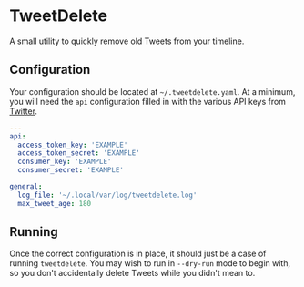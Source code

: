 # TweetDelete

A small utility to quickly remove old Tweets from your timeline.

## Configuration

Your configuration should be located at `~/.tweetdelete.yaml`. At a minimum,
you will need the `api` configuration filled in with the various API keys from
[Twitter].

```yaml
---
api:
  access_token_key: 'EXAMPLE'
  access_token_secret: 'EXAMPLE'
  consumer_key: 'EXAMPLE'
  consumer_secret: 'EXAMPLE'

general:
  log_file: '~/.local/var/log/tweetdelete.log'
  max_tweet_age: 180
```

## Running

Once the correct configuration is in place, it should just be a case of running
`tweetdelete`. You may wish to run in `--dry-run` mode to begin with, so you
don't accidentally delete Tweets while you didn't mean to.

<!-- links -->
[Twitter]: https://developer.twitter.com/
